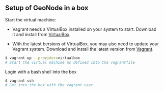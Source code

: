 ## Setup of GeoNode in a box

Start the virtual machine:

- Vagrant needs a VirtualBox installed on your system to start. Download it and install from [VirtualBox](http://docs.geonode.org/en/latest/tutorials/install_and_admin/vm_setup_virtualbox.html).

- With the latest bersions of VirtualBox, you may also need to update your Vagrant system. Download and install the latest version from [Vagrant](https://www.vagrantup.com/downloads.html).

```bash
$ vagrant up --provider=virtualbox
# Start the virtual machine as defined into the vagrantfile
```

Login with a bash shell into the box

```bash
$ vagrant ssh
# Get into the box with the vagrant user
```
